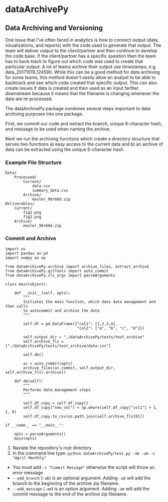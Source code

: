 # dataArchivePy

## Data Archiving and Versioning

One issue that I've often faced in analytics is how to connect output (data, visualizations, and reports) with the code used to generate that output. The team will deliver output to the client/partner and then continue to develop the code base. If the client/partner has a specific question then the team has to back-track to figure out which code was used to create that particular output. A lot of teams archive their output use timestamps, e.g. data_20171019_124590. While this can be a good method for data archiving for some teams, this method doesn't easily allow an analyst to be able to backtrack and see which code created that specific output. This can also create issues if data is created and then used as an input farther downstream because it means that the filename is changing whenever the data are re-processed. 

The dataArchivePy package combines several steps important to data archiving purposes into one package.

First, we commit our code and extract the branch, unique 6-character hash, and message to be used when naming the archive. 

Next we run the archiving functions which create a directory structure that serves two functions a) easy access to the current data and b) an archive of data can be extracted using the unique 6-character hash. 

### Example File Structure

```
Data/
    Processed/
        Current/
            data.csv
            summary_data.csv
        Archive/
            master_90r68d.zip
Deliverables/
    Current/
        fig1.png
        fig2.png
    Archive/
        master_90r68d.zip
```

### Commit and Archive

```
import os
import pandas as pd
import numpy as np

from dataArchivePy.archive import archive_files, extract_archive
from dataArchivePy.gitTools import auto_commit
from dataArchivePy.cli_args import parseArguments

class main(object):

    def __init__(self, opts):
        """
        Initiates the main function, which does data management and then calls 
        to autocommit and archive the data
        """

        self.df = pd.DataFrame({"col1": [1,2,3,4],
                                "col2": ["a", "b", "c", "d"]})

        self.output_dir = "./dataArchivePy/tests/test_archive"
        self.archive_fls = ["./dataArchivePy/tests/test_archive/data.csv"]

        self.dm()

        ac = auto_commit(opts)
        archive_files(ac.commit, self.output_dir, self.archive_fls).archive()

    def dm(self):
        """
        Performs data management steps
        """

        self.df_copy = self.df.copy()
        self.df_copy["new_col"] = np.where(self.df_copy["col1"] > 1, 1, 0)
        self.df_copy.to_csv(os.path.join(self.archive_fls[0]))

if __name__ == "__main__":

    opts = parseArguments()
    main(opts)
```

1. Naviate the repository's root directory
2. In the command line type: `python dataArchivePy/test.py -ab -am -c "April Monthly"`

* You must add `-c "Commit Message"` otherwise the script will throw an error message
* `--add_branch` (`-ab`) is an optional argument. Adding `-ab` will add the branch to the beginning of the archive zip filename. 
* `--add_message` (`-am`) is an option argument. Adding `-am` will add the commit message to the end of the archive zip filename.